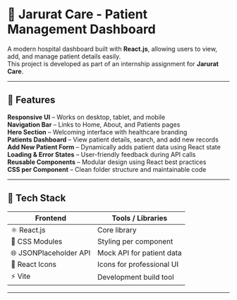 # 🏥  Jarurat Care - Patient Management Dashboard

A modern hospital dashboard built with **React.js**, allowing users to view, add, and manage patient details easily.  
This project is developed as part of an internship assignment for **Jarurat Care**.

---

## 🚀 Features

 **Responsive UI** – Works on desktop, tablet, and mobile  
 **Navigation Bar** – Links to Home, About, and Patients pages  
 **Hero Section** – Welcoming interface with healthcare branding  
 **Patients Dashboard** – View patient details, search, and add new records  
 **Add New Patient Form** – Dynamically adds patient data using React state  
 **Loading & Error States** – User-friendly feedback during API calls  
 **Reusable Components** – Modular design using React best practices  
 **CSS per Component** – Clean folder structure and maintainable code  

---

## 🧩 Tech Stack

| Frontend | Tools / Libraries |
|-----------|------------------|
| ⚛️ React.js | Core library |
| 🧱 CSS Modules | Styling per component |
| 🌐 JSONPlaceholder API | Mock API for patient data |
| 🧰 React Icons | Icons for professional UI |
| ⚡ Vite | Development build tool |

---

